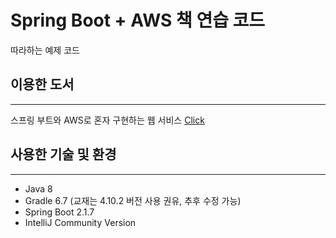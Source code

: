 # **Spring Boot + AWS 책 연습 코드**

따라하는 예제 코드

## **이용한 도서**
___

스프링 부트와 AWS로 혼자 구현하는 웹 서비스 [Click](
http://www.yes24.com/Product/Goods/83849117)

## **사용한 기술 및 환경**
___
- Java 8
- Gradle 6.7 (교재는 4.10.2 버전 사용 권유, 추후 수정 가능)
- Spring Boot 2.1.7
- IntelliJ Community Version




